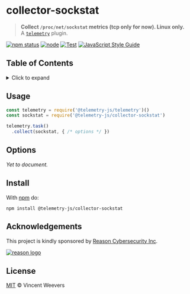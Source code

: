 # collector-sockstat

> **Collect `/proc/net/sockstat` metrics (tcp only for now). Linux only.**  
> A [`telemetry`](https://github.com/telemetry-js/telemetry) plugin.

[![npm status](http://img.shields.io/npm/v/telemetry-js/collector-sockstat.svg)](https://www.npmjs.org/package/@telemetry-js/collector-sockstat)
[![node](https://img.shields.io/node/v/@telemetry-js/collector-sockstat.svg)](https://www.npmjs.org/package/@telemetry-js/collector-sockstat)
[![Test](https://github.com/telemetry-js/collector-sockstat/workflows/Test/badge.svg?branch=main)](https://github.com/telemetry-js/collector-sockstat/actions)
[![JavaScript Style Guide](https://img.shields.io/badge/code_style-standard-brightgreen.svg)](https://standardjs.com)

## Table of Contents

<details><summary>Click to expand</summary>

- [Usage](#usage)
- [Options](#options)
- [Install](#install)
- [Acknowledgements](#acknowledgements)
- [License](#license)

</details>

## Usage

```js
const telemetry = require('@telemetry-js/telemetry')()
const sockstat = require('@telemetry-js/collector-sockstat')

telemetry.task()
  .collect(sockstat, { /* options */ })
```

## Options

_Yet to document._

## Install

With [npm](https://npmjs.org) do:

```
npm install @telemetry-js/collector-sockstat
```

## Acknowledgements

This project is kindly sponsored by [Reason Cybersecurity Inc](https://reasonsecurity.com).

[![reason logo](https://cdn.reasonsecurity.com/github-assets/reason_signature_logo.png)](https://reasonsecurity.com)

## License

[MIT](LICENSE) © Vincent Weevers
